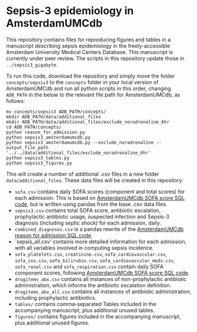 # Sepsis-3 epidemiology in AmsterdamUMCdb

This repository contains files for reproducing figures and tables in a manuscript describing sepsis epidemiology in the freely-accessible Amsterdam University Medical Centers Database. This manuscript is currently under peer review. The scripts in this repository update those in `../sepsis3_gigabyte`.

To run this code, download the repository and simply move the folder `concepts/sepsis3` to the `concepts` folder in your local version of AmsterdamUMCdb and run all python scripts in this order, changing `ADB_PATH` in the below to the relevant file path for AmsterdamUMCdb, as follows:

```
mv concepts/sepsis3 ADB_PATH/concepts/
mkdir ADB_PATH/data/additional_files
mkdir ADB_PATH/data/additional_files/exclude_noradrenaline_6hr
cd ADB_PATH/concepts/
python reason_for_admission.py
python sepsis3_amsterdamumcdb.py
python sepsis3_amsterdamumcdb.py --exclude_noradrenaline --output_file_path '../../data/additional_files/exclude_noradrenaline_6hr'
python sepsis3_tables.py
python sepsis3_figures.py
```

This will create a number of additional .csv files in a new folder `data/additional_files`. These data files will be created in this repository:
+ `sofa.csv` contains daily SOFA scores (component and total scores) for each admission. This is based on [AmsterdamUMCdb SOFA score SQL code](https://github.com/AmsterdamUMC/AmsterdamUMCdb/blob/master/concepts/severityscores/sofa.ipynb), but is written using pandas from the base .csv data files.
+ `sepsis3.csv` contains total SOFA score, antibiotic escalation, prophylactic antibiotic usage, suspected infection and Sepsis-3 diagnosis (including septic shock) for each admission, daily.
+ `combined_diagnoses.csv` is a pandas rewrite of the [AmsterdamUMCdb reason for admission SQL code](https://github.com/AmsterdamUMC/AmsterdamUMCdb/blob/master/concepts/diagnosis/reason_for_admission.ipynb).
+ `sepsis_all.csv' contains more detailed information for each admission, with all variables involved in computing sepsis incidence.
+ `sofa_platelets.csv`, `creatinine.csv`, `sofa_cardiovascular.csv`, `sofa_cns.csv`, `sofa_bilirubin.csv`, `sofa_cardiovascular_meds.csv`, `sofa_renal.csv` and `sofa_respiration.csv` contain daily SOFA component scores, following [AmsterdamUMCdb SOFA score SQL code](https://github.com/AmsterdamUMC/AmsterdamUMCdb/blob/master/concepts/severityscores/sofa.ipynb).
+ `drugitems_abx.csv` contains all instances of non-prophylactic antibiotic administration, which informs the antibiotic escalation definition. 
+ `drugitems_abx_all.csv` contains all instances of antibiotic administration, including prophylactic antibiotics.
+ `tables/` contains comma-separated Tables included in the accompanying manuscript, plus additional unused tables.
+ `figures/` contains figures included in the accompanying manuscript, plus additional unused figures. 
